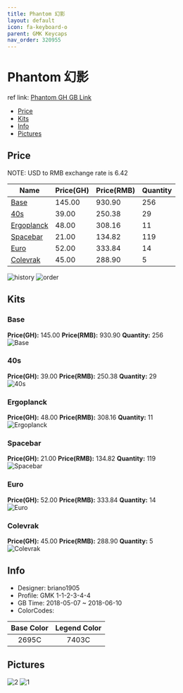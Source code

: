 ```yaml
---
title: Phantom 幻影
layout: default
icon: fa-keyboard-o
parent: GMK Keycaps
nav_order: 320955
---
```


# Phantom 幻影

ref link: [Phantom GH GB Link](https://geekhack.org/index.php?topic=95418)

* [Price](#price)
* [Kits](#kits)
* [Info](#info)
* [Pictures](#pictures)


## Price  
NOTE: USD to RMB exchange rate is 6.42

| Name          | Price(GH)     |  Price(RMB) |  Quantity |
| ------------- | ------------- |  ---------- |  --------- |
|[Base](#base)|145.00|930.90|256|
|[40s](#40s)|39.00|250.38|29|
|[Ergoplanck](#ergoplanck)|48.00|308.16|11|
|[Spacebar](#spacebar)|21.00|134.82|119|
|[Euro](#euro)|52.00|333.84|14|
|[Colevrak](#colevrak)|45.00|288.90|5|

<img src="{{ 'assets/images/gmk-keycaps/phantom/history.png' | relative_url }}" alt="history" class="image featured">
<img src="{{ 'assets/images/gmk-keycaps/phantom/order.png' | relative_url }}" alt="order" class="image featured">

## Kits
### Base
**Price(GH):** 145.00    **Price(RMB):** 930.90    **Quantity:** 256    
<img src="{{ 'assets/images/gmk-keycaps/phantom/kits_pics/base.jpeg' | relative_url }}" alt="Base" class="image featured">

### 40s
**Price(GH):** 39.00    **Price(RMB):** 250.38    **Quantity:** 29    
<img src="{{ 'assets/images/gmk-keycaps/phantom/kits_pics/40s.jpeg' | relative_url }}" alt="40s" class="image featured">

### Ergoplanck
**Price(GH):** 48.00    **Price(RMB):** 308.16    **Quantity:** 11    
<img src="{{ 'assets/images/gmk-keycaps/phantom/kits_pics/ergoplanck.jpeg' | relative_url }}" alt="Ergoplanck" class="image featured">

### Spacebar
**Price(GH):** 21.00    **Price(RMB):** 134.82    **Quantity:** 119    
<img src="{{ 'assets/images/gmk-keycaps/phantom/kits_pics/spacebar.jpeg' | relative_url }}" alt="Spacebar" class="image featured">

### Euro
**Price(GH):** 52.00    **Price(RMB):** 333.84    **Quantity:** 14    
<img src="{{ 'assets/images/gmk-keycaps/phantom/kits_pics/euro.jpeg' | relative_url }}" alt="Euro" class="image featured">

### Colevrak
**Price(GH):** 45.00    **Price(RMB):** 288.90    **Quantity:** 5    
<img src="{{ 'assets/images/gmk-keycaps/phantom/kits_pics/colevrak.jpeg' | relative_url }}" alt="Colevrak" class="image featured">


## Info
* Designer: briano1905
* Profile: GMK 1-1-2-3-4-4
* GB Time: 2018-05-07 ~ 2018-06-10
* ColorCodes: 

|Base Color     | Legend Color
| :-------------: | :------------:
|2695C|7403C


## Pictures
<img src="{{ 'assets/images/gmk-keycaps/phantom/rendering_pics/2.jpg' | relative_url }}" alt="2" class="image featured">
<img src="{{ 'assets/images/gmk-keycaps/phantom/rendering_pics/1.jpg' | relative_url }}" alt="1" class="image featured">
